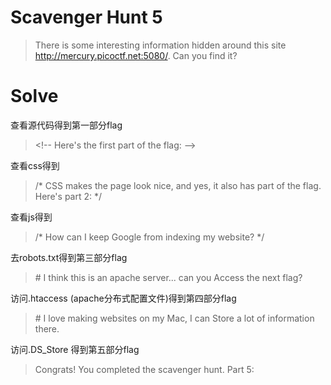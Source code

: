 # Scavenger Hunt 5
>There is some interesting information hidden around this site http://mercury.picoctf.net:5080/. Can you find it?

# Solve
查看源代码得到第一部分flag
>\<!-- Here's the first part of the flag: -->

查看css得到
>/* CSS makes the page look nice, and yes, it also has part of the flag. Here's part 2:  */

查看js得到
>/* How can I keep Google from indexing my website? */

去robots.txt得到第三部分flag

>\# I think this is an apache server... can you Access the next flag?

访问.htaccess (apache分布式配置文件)得到第四部分flag
>\# I love making websites on my Mac, I can Store a lot of information there.

访问.DS_Store 得到第五部分flag
>Congrats! You completed the scavenger hunt. Part 5: 

